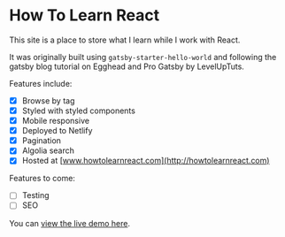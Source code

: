 # How To Learn React
This site is a place to store what I learn while I work with React. 

It was originally built using `gatsby-starter-hello-world` and following the gatsby blog tutorial on Egghead and Pro Gatsby by LevelUpTuts.

Features include:
- [x] Browse by tag
- [x] Styled with styled components
- [x] Mobile responsive
- [x] Deployed to Netlify
- [x] Pagination
- [x] Algolia search
- [x] Hosted at [www.howtolearnreact.com](http://howtolearnreact.com)

Features to come:
- [ ] Testing
- [ ] SEO

You can [view the live demo here](http://howtolearnreact.com/).
